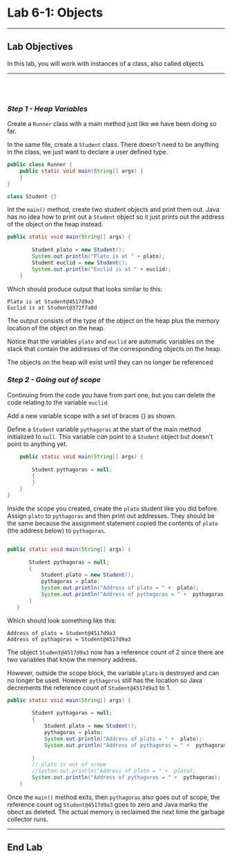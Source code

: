 # Lab 6-1: Objects

---

## Lab Objectives

In this lab, you will work with instances of a class, also called objects

---
<br/>
<br/>


### _Step 1 - Heap Variables_

Create a `Runner` class with a main method just like we have been doing so far.

In the same file, create a `Student` class. There doesn't need to be anything in the class, we just want to declare a user defined type.

```java
public class Runner {
	public static void main(String[] args) {
	}
}

class Student {}
```

Int the `main()` method, create two student objects and print them out. Java has no idea how to print out a `Student` object so it just prints out the address of the object on the heap instead.

```java
public static void main(String[] args) {
		
		Student plato = new Student();
		System.out.println("Plato is at " + plato);
		Student euclid = new Student();
		System.out.println("Euclid is at " + euclid);
	}
```
Which should produce output that looks similar to this:

```console 
Plato is at Student@4517d9a3
Euclid is at Student@372f7a8d
```
The output consists of the type of the object on the heap plus the memory location of the object on the heap.

Notice that the variables `plato` and `euclid` are automatic variables on the stack that contain the addresses of the corresponding objects on the heap.

The objects on the heap will exist until they can no longer be referenced

### _Step 2 - Going out of scope_

Continuing from the code you have from part one, but you can delete the code relating to the variable `euclid`.

Add a new variable scope with a set of braces {} as shown.

Define a `Student` variable `pythagoras` at the start of the main method initialized to `null`. This variable _can_ point to a `Student` object but doesn't point to anything yet.

```java 
	public static void main(String[] args) {
		
		Student pythagoras = null;
		{
		}
	}
}
```
 Inside the scope you created, create the `plato` student like you did before. Assign `plato` to  `pythagoras` and then print out addresses. They should be the same because the assignment statement copied the contents of `plato` (the address below) to `pythagoras`.

 ```java
 
 public static void main(String[] args) {
		
		Student pythagoras = null;
		{
			Student plato = new Student();
			pythagoras = plato;
			System.out.println("Address of plato = " +  plato);
			System.out.println("Address of pythagoras = " +  pythagoras
		}
	}
 ```
Which should look something like this:

```console
Address of plato = Student@4517d9a3
Address of pythagoras = Student@4517d9a3
```

The object `Student@4517d9a3` now has a reference count of 2 since there are two variables that know the memory address.

However, outside the scope block, the variable `plato` is destroyed and can no longer be used.  However `pythagorus` still has the location so Java decrements the reference count of `Student@4517d9a3` to 1.

```java
public static void main(String[] args) {
		
		Student pythagoras = null;
		{
			Student plato = new Student();
			pythagoras = plato;
			System.out.println("Address of plato = " +  plato);
			System.out.println("Address of pythagoras = " +  pythagoras);
			
		}
		// plato is out of scope
		//System.out.println("Address of plato = " +  plato);
		System.out.println("Address of pythagoras = " +  pythagoras);
	}
```

Once the `main()` method exits, then `pythagoras` also goes out of scope, the reference count og `Student@4517d9a3` goes to zero and Java marks the obect as deleted. The actual memory is reclaimed the next time the garbage collector runs.

---

##  End Lab

